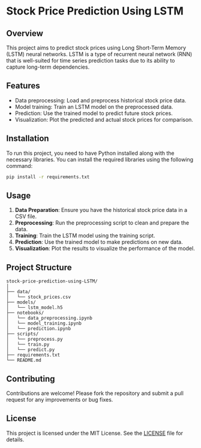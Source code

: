 # Stock Price Prediction Using LSTM

## Overview

This project aims to predict stock prices using Long Short-Term Memory (LSTM) neural networks. LSTM is a type of recurrent neural network (RNN) that is well-suited for time series prediction tasks due to its ability to capture long-term dependencies.

## Features

- Data preprocessing: Load and preprocess historical stock price data.
- Model training: Train an LSTM model on the preprocessed data.
- Prediction: Use the trained model to predict future stock prices.
- Visualization: Plot the predicted and actual stock prices for comparison.

## Installation

To run this project, you need to have Python installed along with the necessary libraries. You can install the required libraries using the following command:

```bash
pip install -r requirements.txt
```

## Usage

1. **Data Preparation**: Ensure you have the historical stock price data in a CSV file.
2. **Preprocessing**: Run the preprocessing script to clean and prepare the data.
3. **Training**: Train the LSTM model using the training script.
4. **Prediction**: Use the trained model to make predictions on new data.
5. **Visualization**: Plot the results to visualize the performance of the model.

## Project Structure

```
stock-price-prediction-using-LSTM/
│
├── data/
│   └── stock_prices.csv
├── models/
│   └── lstm_model.h5
├── notebooks/
│   └── data_preprocessing.ipynb
│   └── model_training.ipynb
│   └── prediction.ipynb
├── scripts/
│   └── preprocess.py
│   └── train.py
│   └── predict.py
├── requirements.txt
└── README.md
```

## Contributing

Contributions are welcome! Please fork the repository and submit a pull request for any improvements or bug fixes.

## License

This project is licensed under the MIT License. See the [LICENSE](LICENSE) file for details.
